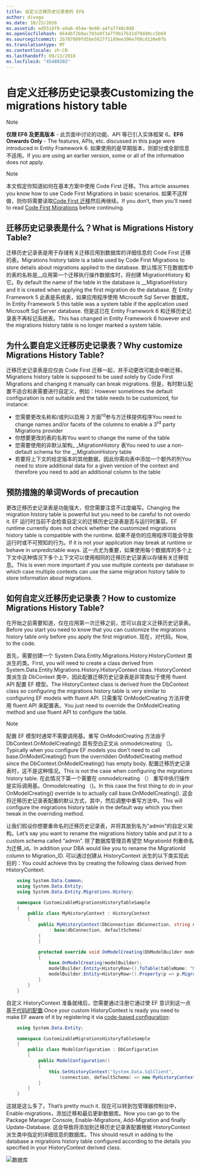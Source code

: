 ```yaml
---
title: 自定义迁移历史记录表的 EF6
author: divega
ms.date: 10/23/2016
ms.assetid: ed5518f0-a9a6-454e-9e98-a4fa7748c8d0
ms.openlocfilehash: 6644bf2b0ac703a9f3a779b17b31d79d40cc5b69
ms.sourcegitcommit: 2b787009fd5be5627f1189ee396e708cd130e07b
ms.translationtype: MT
ms.contentlocale: zh-CN
ms.lasthandoff: 09/13/2018
ms.locfileid: "45489202"
---
```

# <a name="customizing-the-migrations-history-table"></a><span data-ttu-id="4f597-102">自定义迁移历史记录表</span><span class="sxs-lookup"><span data-stu-id="4f597-102">Customizing the migrations history table</span></span>
> [!NOTE]
> <span data-ttu-id="4f597-103">**仅限 EF6 及更高版本** - 此页面中讨论的功能、API 等已引入实体框架 6。</span><span class="sxs-lookup"><span data-stu-id="4f597-103">**EF6 Onwards Only** - The features, APIs, etc. discussed in this page were introduced in Entity Framework 6.</span></span> <span data-ttu-id="4f597-104">如果使用的是早期版本，则部分或全部信息不适用。</span><span class="sxs-lookup"><span data-stu-id="4f597-104">If you are using an earlier version, some or all of the information does not apply.</span></span>

> [!NOTE]
> <span data-ttu-id="4f597-105">本文假定你知道如何在基本方案中使用 Code First 迁移。</span><span class="sxs-lookup"><span data-stu-id="4f597-105">This article assumes you know how to use Code First Migrations in basic scenarios.</span></span> <span data-ttu-id="4f597-106">如果不这样做，则你将需要读取[Code First 迁移](~/ef6/modeling/code-first/migrations/index.md)然后再继续。</span><span class="sxs-lookup"><span data-stu-id="4f597-106">If you don’t, then you’ll need to read [Code First Migrations](~/ef6/modeling/code-first/migrations/index.md) before continuing.</span></span>

## <a name="what-is-migrations-history-table"></a><span data-ttu-id="4f597-107">迁移历史记录表是什么？</span><span class="sxs-lookup"><span data-stu-id="4f597-107">What is Migrations History Table?</span></span>

<span data-ttu-id="4f597-108">迁移历史记录表是用于存储有关迁移应用到数据库的详细信息的 Code First 迁移的表。</span><span class="sxs-lookup"><span data-stu-id="4f597-108">Migrations history table is a table used by Code First Migrations to store details about migrations applied to the database.</span></span> <span data-ttu-id="4f597-109">默认情况下在数据库中的表的名称是\_\_应用第一个迁移执行操作数据库时，将创建 MigrationHistory 和它。</span><span class="sxs-lookup"><span data-stu-id="4f597-109">By default the name of the table in the database is \_\_MigrationHistory and it is created when applying the first migration do the database.</span></span> <span data-ttu-id="4f597-110">在 Entity Framework 5 此表是系统表，如果应用程序使用 Microsoft Sql Server 数据库。</span><span class="sxs-lookup"><span data-stu-id="4f597-110">In Entity Framework 5 this table was a system table if the application used Microsoft Sql Server database.</span></span> <span data-ttu-id="4f597-111">但是这已在 Entity Framework 6 和迁移历史记录表不再标记系统表。</span><span class="sxs-lookup"><span data-stu-id="4f597-111">This has changed in Entity Framework 6 however and the migrations history table is no longer marked a system table.</span></span>

## <a name="why-customize-migrations-history-table"></a><span data-ttu-id="4f597-112">为什么要自定义迁移历史记录表？</span><span class="sxs-lookup"><span data-stu-id="4f597-112">Why customize Migrations History Table?</span></span>

<span data-ttu-id="4f597-113">迁移历史记录表是应仅由 Code First 迁移一起，并手动更改可能会中断迁移。</span><span class="sxs-lookup"><span data-stu-id="4f597-113">Migrations history table is supposed to be used solely by Code First Migrations and changing it manually can break migrations.</span></span> <span data-ttu-id="4f597-114">但是，有时默认配置不适合和表需要进行自定义，例如：</span><span class="sxs-lookup"><span data-stu-id="4f597-114">However sometimes the default configuration is not suitable and the table needs to be customized, for instance:</span></span>

-   <span data-ttu-id="4f597-115">您需要更改名称和/或列以启用 3 方面<sup>rd</sup>参与方迁移提供程序</span><span class="sxs-lookup"><span data-stu-id="4f597-115">You need to change names and/or facets of the columns to enable a 3<sup>rd</sup> party Migrations provider</span></span>
-   <span data-ttu-id="4f597-116">你想要更改的表的名称</span><span class="sxs-lookup"><span data-stu-id="4f597-116">You want to change the name of the table</span></span>
-   <span data-ttu-id="4f597-117">您需要使用的非默认架构\_ \_MigrationHistory 表</span><span class="sxs-lookup"><span data-stu-id="4f597-117">You need to use a non-default schema for the \_\_MigrationHistory table</span></span>
-   <span data-ttu-id="4f597-118">若要将上下文的给定版本的其他数据，因此你需向表中添加一个额外的列</span><span class="sxs-lookup"><span data-stu-id="4f597-118">You need to store additional data for a given version of the context and therefore you need to add an additional column to the table</span></span>

## <a name="words-of-precaution"></a><span data-ttu-id="4f597-119">预防措施的单词</span><span class="sxs-lookup"><span data-stu-id="4f597-119">Words of precaution</span></span>

<span data-ttu-id="4f597-120">更改迁移历史记录表是功能强大，但您需要注意不过度编写。</span><span class="sxs-lookup"><span data-stu-id="4f597-120">Changing the migration history table is powerful but you need to be careful to not overdo it.</span></span> <span data-ttu-id="4f597-121">EF 运行时当前不会检查自定义的迁移历史记录表是否与运行时兼容。</span><span class="sxs-lookup"><span data-stu-id="4f597-121">EF runtime currently does not check whether the customized migrations history table is compatible with the runtime.</span></span> <span data-ttu-id="4f597-122">如果不是你的应用程序可能会导致运行时或不可预知的行为。</span><span class="sxs-lookup"><span data-stu-id="4f597-122">If it is not your application may break at runtime or behave in unpredictable ways.</span></span> <span data-ttu-id="4f597-123">这一点尤为重要，如果使用每个数据库的多个上下文中这种情况下多个上下文可以使用相同的迁移历史记录表以存储有关迁移信息。</span><span class="sxs-lookup"><span data-stu-id="4f597-123">This is even more important if you use multiple contexts per database in which case multiple contexts can use the same migration history table to store information about migrations.</span></span>

## <a name="how-to-customize-migrations-history-table"></a><span data-ttu-id="4f597-124">如何自定义迁移历史记录表？</span><span class="sxs-lookup"><span data-stu-id="4f597-124">How to customize Migrations History Table?</span></span>

<span data-ttu-id="4f597-125">在开始之前需要知道，仅在应用第一次迁移之前，您可以自定义迁移历史记录表。</span><span class="sxs-lookup"><span data-stu-id="4f597-125">Before you start you need to know that you can customize the migrations history table only before you apply the first migration.</span></span> <span data-ttu-id="4f597-126">现在，对代码。</span><span class="sxs-lookup"><span data-stu-id="4f597-126">Now, to the code.</span></span>

<span data-ttu-id="4f597-127">首先，需要创建一个 System.Data.Entity.Migrations.History.HistoryContext 类派生的类。</span><span class="sxs-lookup"><span data-stu-id="4f597-127">First, you will need to create a class derived from System.Data.Entity.Migrations.History.HistoryContext class.</span></span> <span data-ttu-id="4f597-128">HistoryContext 类派生自 DbContext 类中，因此配置迁移历史记录表是非常类似于使用 fluent API 配置 EF 模型。</span><span class="sxs-lookup"><span data-stu-id="4f597-128">The HistoryContext class is derived from the DbContext class so configuring the migrations history table is very similar to configuring EF models with fluent API.</span></span> <span data-ttu-id="4f597-129">只需重写 OnModelCreating 方法并使用 fluent API 来配置表。</span><span class="sxs-lookup"><span data-stu-id="4f597-129">You just need to override the OnModelCreating method and use fluent API to configure the table.</span></span>

>[!NOTE]
> <span data-ttu-id="4f597-130">配置 EF 模型时通常不需要调用基。重写 OnModelCreating 方法由于 DbContext.OnModelCreating() 具有空白正文从 onmodelcreating （)。</span><span class="sxs-lookup"><span data-stu-id="4f597-130">Typically when you configure EF models you don’t need to call base.OnModelCreating() from the overridden OnModelCreating method since the DbContext.OnModelCreating() has empty body.</span></span> <span data-ttu-id="4f597-131">配置迁移历史记录表时，这不是这种情况。</span><span class="sxs-lookup"><span data-stu-id="4f597-131">This is not the case when configuring the migrations history table.</span></span> <span data-ttu-id="4f597-132">在此情况下第一个需要在 onmodelcreating （） 重写中执行操作是实际调用基。Onmodelcreating （)。</span><span class="sxs-lookup"><span data-stu-id="4f597-132">In this case the first thing to do in your OnModelCreating() override is to actually call base.OnModelCreating().</span></span> <span data-ttu-id="4f597-133">这会将迁移历史记录表配置的默认方式，其中，然后调整中重写方法中。</span><span class="sxs-lookup"><span data-stu-id="4f597-133">This will configure the migrations history table in the default way which you then tweak in the overriding method.</span></span>

<span data-ttu-id="4f597-134">让我们假设你想要重命名的迁移历史记录表，并将其放到名为"admin"的自定义架构。</span><span class="sxs-lookup"><span data-stu-id="4f597-134">Let’s say you want to rename the migrations history table and put it to a custom schema called “admin”.</span></span> <span data-ttu-id="4f597-135">除了数据库管理员希望您 MigrationId 列重命名为迁移\_id。</span><span class="sxs-lookup"><span data-stu-id="4f597-135">In addition your DBA would like you to rename the MigrationId column to Migration\_ID.</span></span>  <span data-ttu-id="4f597-136">可以通过创建从 HistoryContext 派生的以下类实现此目的：</span><span class="sxs-lookup"><span data-stu-id="4f597-136">You could achieve this by creating the following class derived from HistoryContext:</span></span>

``` csharp
    using System.Data.Common;
    using System.Data.Entity;
    using System.Data.Entity.Migrations.History;

    namespace CustomizableMigrationsHistoryTableSample
    {
        public class MyHistoryContext : HistoryContext
        {
            public MyHistoryContext(DbConnection dbConnection, string defaultSchema)
                : base(dbConnection, defaultSchema)
            {
            }

            protected override void OnModelCreating(DbModelBuilder modelBuilder)
            {
                base.OnModelCreating(modelBuilder);
                modelBuilder.Entity<HistoryRow>().ToTable(tableName: "MigrationHistory", schemaName: "admin");
                modelBuilder.Entity<HistoryRow>().Property(p => p.MigrationId).HasColumnName("Migration_ID");
            }
        }
    }
```

<span data-ttu-id="4f597-137">自定义 HistoryContext 准备就绪后，您需要通过注册它通过使 EF 意识到这一点[基于代码的配置](http://msdn.com/data/jj680699):</span><span class="sxs-lookup"><span data-stu-id="4f597-137">Once your custom HistoryContext is ready you need to make EF aware of it by registering it via [code-based configuration](http://msdn.com/data/jj680699):</span></span>

``` csharp
    using System.Data.Entity;

    namespace CustomizableMigrationsHistoryTableSample
    {
        public class ModelConfiguration : DbConfiguration
        {
            public ModelConfiguration()
            {
                this.SetHistoryContext("System.Data.SqlClient",
                    (connection, defaultSchema) => new MyHistoryContext(connection, defaultSchema));
            }
        }
    }
```

<span data-ttu-id="4f597-138">这就是这么多了。</span><span class="sxs-lookup"><span data-stu-id="4f597-138">That’s pretty much it.</span></span> <span data-ttu-id="4f597-139">现在可以转到包管理器控制台中，Enable-migrations，添加迁移和最后更新数据库。</span><span class="sxs-lookup"><span data-stu-id="4f597-139">Now you can go to the Package Manager Console, Enable-Migrations, Add-Migration and finally Update-Database.</span></span> <span data-ttu-id="4f597-140">这会导致将添加到迁移历史记录表配置根据 HistoryContext 派生类中指定的详细信息的数据库。</span><span class="sxs-lookup"><span data-stu-id="4f597-140">This should result in adding to the database a migrations history table configured according to the details you specified in your HistoryContext derived class.</span></span>

![数据库](~/ef6/media/database.png)
